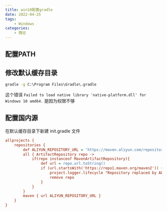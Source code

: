 ```yaml
---
title: win10配置gradle
date: 2022-04-25
tags: 
    - Windows
categories: 
    - 随记
---
```


## 配置PATH

## 修改默认缓存目录

```cmd
gradle -g C:\Program Files\Gradle\.gradle
```

这个错误 `Failed to load native library 'native-platform.dll' for Windows 10 amd64.` 是因为权限不够

## 配置国内源

在默认缓存目录下新建 init.gradle 文件

```ini
allprojects {
    repositories {
        def ALIYUN_REPOSITORY_URL = 'https://maven.aliyun.com/repository/public'
        all { ArtifactRepository repo ->
            if(repo instanceof MavenArtifactRepository){
                def url = repo.url.toString()
                if (url.startsWith('https://repo1.maven.org/maven2')) {
                    project.logger.lifecycle "Repository replaced by ALIYUN_REPOSITORY_URL."
                    remove repo
                }
            }
        }
        maven { url ALIYUN_REPOSITORY_URL }
    }
}
```
